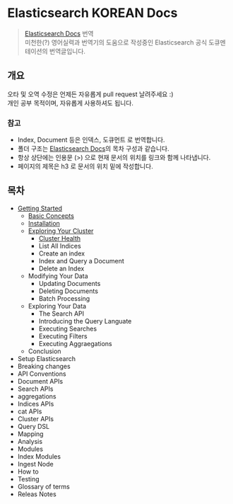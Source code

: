 # Elasticsearch KOREAN Docs

> [Elasticsearch Docs](https://www.elastic.co/guide/en/elasticsearch/reference/current/index.html) 번역  
> 미천한(?) 영어실력과 번역기의 도움으로 작성중인 Elasticsearch 공식 도큐멘테이션의 번역글입니다.

## 개요
오타 및 오역 수정은 언제든 자유롭게 pull request 날려주세요 :)  
개인 공부 목적이며, 자유롭게 사용하셔도 됩니다.  

### 참고
- Index, Document 등은 인덱스, 도큐먼트 로 번역합니다.  
- 폴더 구조는 [Elasticsearch Docs](https://www.elastic.co/guide/en/elasticsearch/reference/current/index.html)의 목차 구성과 같습니다.
- 항상 상단에는 인용문 (>) 으로 현재 문서의 위치를 링크와 함께 나타냅니다.
- 페이지의 제목은 h3 로 문서의 위치 밑에 작성합니다.


## 목차
- [Getting Started](https://github.com/sungjunyoung/elasticsearch_doc_ko/tree/master/Getting%20Started)
    - [Basic Concepts](https://github.com/sungjunyoung/elasticsearch_doc_ko/tree/master/Getting%20Started/Basic%20Concept)
    - [Installation](https://github.com/sungjunyoung/elasticsearch_doc_ko/tree/master/Getting%20Started/Installation)
    - [Exploring Your Cluster](https://github.com/sungjunyoung/elasticsearch_doc_ko/tree/master/Getting%20Started/Exploring%20Your%20Cluster)
        - [Cluster Health](https://github.com/sungjunyoung/elasticsearch_doc_ko/tree/master/Getting%20Started/Exploring%20Your%20Cluster/Cluster%20Health)
        - List All Indices
        - Create an index
        - Index and Query a Document
        - Delete an Index
    - Modifying Your Data
        - Updating Documents
        - Deleting Documents
        - Batch Processing
    - Exploring Your Data
        - The Search API
        - Introducing the Query Languate
        - Executing Searches
        - Executing Filters
        - Executing Aggraegations
    - Conclusion
- Setup Elasticsearch
- Breaking changes
- API Conventions
- Document APIs
- Search APIs
- aggregations
- Indices APIs
- cat APIs
- Cluster APIs
- Query DSL
- Mapping
- Analysis
- Modules
- Index Modules
- Ingest Node
- How to
- Testing
- Glossary of terms
- Releas Notes
